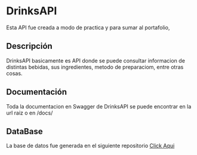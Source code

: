# DrinksAPI

Esta API fue creada a modo de practica y para sumar al portafolio,

## Descripción

DrinksAPI basicamente es API donde se puede consultar informacion de distintas bebidas, sus ingredientes, metodo de preparaciom, entre otras cosas.

## Documentación

Toda la documentacion en Swagger de DrinksAPI se puede encontrar en la url raiz o en /docs/

## DataBase

La base de datos fue generada en el siguiente repositorio [Click Aqui](https://github.com/GasparBianco/Cocktails_database)

